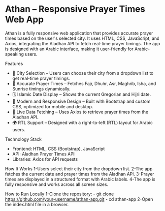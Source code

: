 # Athan – Responsive Prayer Times Web App

Athan is a fully responsive web application that provides accurate prayer times based on the user's selected city. It uses HTML, CSS, JavaScript, and Axios, integrating the Aladhan API to fetch real-time prayer timings. The app is designed with an Arabic interface, making it user-friendly for Arabic-speaking users.

Features
  - 📍 City Selection – Users can choose their city from a dropdown list to get real-time prayer timings.
  - 🕌 Accurate Prayer Times – Fetches Fajr, Dhuhr, Asr, Maghrib, Isha, and Sunrise timings dynamically.
  - 🗓 Islamic Date Display – Shows the current Gregorian and Hijri date.
  - 🎨 Modern and Responsive Design – Built with Bootstrap and custom CSS, optimized for mobile and desktop.
  - 🔄 Live Data Fetching – Uses Axios to retrieve prayer times from the Aladhan API.
  - 🌍 RTL Support – Designed with a right-to-left (RTL) layout for Arabic users.

Technology Stack
  - Frontend: HTML, CSS (Bootstrap), JavaScript
  - API: Aladhan Prayer Times API
  - Libraries: Axios for API requests

How It Works
  1-Users select their city from the dropdown list.
  2-The app fetches the current date and prayer times from the Aladhan API.
  3-Prayer times are displayed in a structured format with Arabic labels.
  4-The app is fully responsive and works across all screen sizes.

How to Run Locally
  1-Clone the repository:
    - git clone https://github.com/your-username/athan-app.git
    - cd athan-app
  2-Open the index.html file in a browser.
